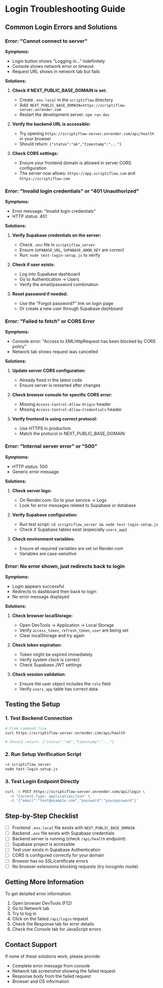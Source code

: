 # Login Troubleshooting Guide

## Common Login Errors and Solutions

### Error: "Cannot connect to server"

**Symptoms:**
- Login button shows "Logging in..." indefinitely
- Console shows network error or timeout
- Request URL shows in network tab but fails

**Solutions:**
1. **Check if NEXT_PUBLIC_BASE_DOMAIN is set:**
   - Create `.env.local` in the `scriptiflow` directory
   - Add: `NEXT_PUBLIC_BASE_DOMAIN=https://scriptiflow-server.onrender.com`
   - Restart the development server: `npm run dev`

2. **Verify the backend URL is accessible:**
   - Try opening `https://scriptiflow-server.onrender.com/api/health` in your browser
   - Should return: `{"status":"ok","timestamp":"..."}`

3. **Check CORS settings:**
   - Ensure your frontend domain is allowed in server CORS configuration
   - The server now allows: `https://app.scriptiflow.com` and `https://scriptiflow.com`

### Error: "Invalid login credentials" or "401 Unauthorized"

**Symptoms:**
- Error message: "Invalid login credentials"
- HTTP status: 401

**Solutions:**
1. **Verify Supabase credentials on the server:**
   - Check `.env` file in `scriptiflow_server`
   - Ensure `SUPABASE_URL`, `SUPABASE_ANON_KEY` are correct
   - Run: `node test-login-setup.js` to verify

2. **Check if user exists:**
   - Log into Supabase dashboard
   - Go to Authentication → Users
   - Verify the email/password combination

3. **Reset password if needed:**
   - Use the "Forgot password?" link on login page
   - Or create a new user through Supabase dashboard

### Error: "Failed to fetch" or CORS Error

**Symptoms:**
- Console error: "Access to XMLHttpRequest has been blocked by CORS policy"
- Network tab shows request was cancelled

**Solutions:**
1. **Update server CORS configuration:**
   - Already fixed in the latest code
   - Ensure server is restarted after changes

2. **Check browser console for specific CORS error:**
   - Missing `Access-Control-Allow-Origin` header
   - Missing `Access-Control-Allow-Credentials` header

3. **Verify frontend is using correct protocol:**
   - Use HTTPS in production
   - Match the protocol in NEXT_PUBLIC_BASE_DOMAIN

### Error: "Internal server error" or "500"

**Symptoms:**
- HTTP status: 500
- Generic error message

**Solutions:**
1. **Check server logs:**
   - On Render.com: Go to your service → Logs
   - Look for error messages related to Supabase or database

2. **Verify Supabase configuration:**
   - Run test script: `cd scriptiflow_server && node test-login-setup.js`
   - Check if Supabase tables exist (especially `users_app`)

3. **Check environment variables:**
   - Ensure all required variables are set on Render.com
   - Variables are case-sensitive

### Error: No error shown, just redirects back to login

**Symptoms:**
- Login appears successful
- Redirects to dashboard then back to login
- No error message displayed

**Solutions:**
1. **Check browser localStorage:**
   - Open DevTools → Application → Local Storage
   - Verify `access_token`, `refresh_token`, `user` are being set
   - Clear localStorage and try again

2. **Check token expiration:**
   - Token might be expired immediately
   - Verify system clock is correct
   - Check Supabase JWT settings

3. **Check session validation:**
   - Ensure the user object includes the `role` field
   - Verify `users_app` table has correct data

## Testing the Setup

### 1. Test Backend Connection
```bash
# From command line
curl https://scriptiflow-server.onrender.com/api/health

# Should return: {"status":"ok","timestamp":"..."}
```

### 2. Run Setup Verification Script
```bash
cd scriptiflow_server
node test-login-setup.js
```

### 3. Test Login Endpoint Directly
```bash
curl -X POST https://scriptiflow-server.onrender.com/api/login \
  -H "Content-Type: application/json" \
  -d '{"email":"test@example.com","password":"yourpassword"}'
```

## Step-by-Step Checklist

- [ ] Frontend `.env.local` file exists with `NEXT_PUBLIC_BASE_DOMAIN`
- [ ] Backend `.env` file exists with Supabase credentials
- [ ] Backend server is running (check `/api/health` endpoint)
- [ ] Supabase project is accessible
- [ ] Test user exists in Supabase Authentication
- [ ] CORS is configured correctly for your domain
- [ ] Browser has no SSL/certificate errors
- [ ] No browser extensions blocking requests (try incognito mode)

## Getting More Information

To get detailed error information:
1. Open browser DevTools (F12)
2. Go to Network tab
3. Try to log in
4. Click on the failed `/api/login` request
5. Check the Response tab for error details
6. Check the Console tab for JavaScript errors

## Contact Support

If none of these solutions work, please provide:
- Complete error message from console
- Network tab screenshot showing the failed request
- Response body from the failed request
- Browser and OS information





